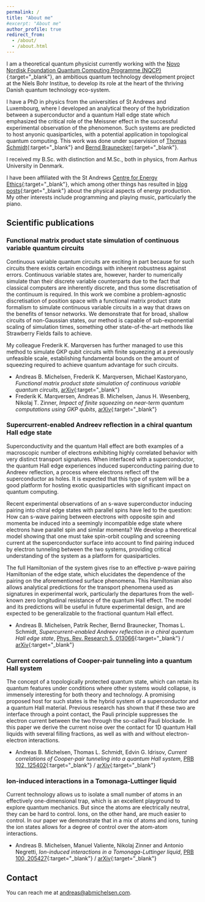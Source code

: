```yaml
---
permalink: /
title: "About me"
#excerpt: "About me"
author_profile: true
redirect_from:
  - /about/
  - /about.html
---
```


I am a theoretical quantum physicist currently working with the [Novo Nordisk Foundation Quantum Computing Programme (NQCP)][nqcp]{:target="_blank"}, an ambitious quantum technology development project at the Niels Bohr Institue, to develop its role at the heart of the thriving Danish quantum technology eco-system.

I have a PhD in physics from the universities of St Andrews and Luxembourg, where I developed an analytical theory of the hybridization between a superconductor and a quantum Hall edge state which emphasized the critical role of the Meissner effect in the successful experimental observation of the phenomenon. Such systems are predicted to host anyonic quasiparticles, with a potential application in topological quantum computing. This work was done under supervision of [Thomas Schmidt][thomas]{:target="_blank"} and [Bernd Braunecker][bernd]{:target="_blank"}.

I received my B.Sc. with distinction and M.Sc., both in physics, from Aarhus University in Denmark.

I have been affiliated with the St Andrews [Centre for Energy Ethics][energy]{:target="_blank"}, which among other things has resulted in [blog posts][blogposts]{:target="_blank"} about the physical aspects of energy production. My other interests include programming and playing music, particularly the piano.

## Scientific publications


### Functional matrix product state simulation of continuous variable quantum circuits
Continuous variable quantum circuits are exciting in part because for such circuits there exists certain encodings with inherent robustness against errors. Continuous variable states are, however, harder to numerically simulate than their discrete variable counterparts due to the fact that classical computers are inherently discrete, and thus some discretisation of the continuum is required. In this work we combine a problem-agnostic discretisation of position space with a functional matrix product state formalism to simulate continuous variable circuits in a way that draws on the benefits of tensor networks. We demonstrate that for broad, shallow circuits of non-Gaussian states, our method is capable of sub-exponential scaling of simulation times, something other state-of-the-art methods like Strawberry Fields fails to achieve.

My colleague Frederik K. Marqversen has further managed to use this method to simulate GKP qubit circuits with finite squeezing at a previously unfeasible scale, establishing fundamental bounds on the amount of squeezing required to achieve quantum advantage for such circuits.

- Andreas B. Michelsen, Frederik K. Marqversen, Michael Kastoryano, _Functional matrix product state simulation of continuous variable quantum circuits_, [arXiv](https://arxiv.org/abs/2504.05860){:target="_blank"}
- Frederik K. Marqversen, Andreas B. Michelsen, Janus H. Wesenberg, Nikolaj T. Zinner, _Impact of finite squeezing on near-term quantum computations using GKP qubits_, [arXiv](https://arxiv.org/abs/2507.15955){:target="_blank"}



### Supercurrent-enabled Andreev reflection in a chiral quantum Hall edge state
Superconductivity and the quantum Hall effect are both examples of a macroscopic number of electrons exhibiting highly correlated behavior with very distinct transport signatures. When interfaced with a superconductor, the quantum Hall edge experiences induced superconducting pairing due to Andreev reflection, a process where electrons reflect off the superconductor as holes. It is expected that this type of system will be a good platform for hosting exotic quasiparticles with
significant impact on quantum computing.

Recent experimental observations of an s-wave superconductor inducing pairing into chiral edge states with parallel spins have led to the question: How can s-wave pairing between electrons with opposite spin and momenta be induced into a seemingly incompatible edge state where electrons have parallel spin and similar momenta? We develop a theoretical model showing that one must take spin-orbit coupling and screening current at the superconductor surface into account to find
pairing induced by electron tunneling between the two systems, providing critical understanding of the system as a platform for quasiparticles.

The full Hamiltonian of the system gives rise to an effective p-wave pairing Hamiltonian of the edge state, which elucidates the dependence of the pairing on the aforementioned surface phenomena. This Hamiltonian also allows analytical predictions for the transport phenomena used as signatures in experimental work, particularly the departures from the well-known zero longitudinal resistance of the quantum Hall effect. The model and its predictions will be useful in future experimental design, and are expected to be generalizable to the fractional quantum Hall effect.

- Andreas B. Michelsen, Patrik Recher, Bernd Braunecker, Thomas L. Schmidt, _Supercurrent-enabled Andreev reflection in a chiral quantum Hall edge state_, [Phys. Rev. Research 5, 013066](https://link.aps.org/doi/10.1103/PhysRevResearch.5.013066){:target="_blank"} / [arXiv](https://arxiv.org/abs/2203.13384){:target="_blank"}


### Current correlations of Cooper-pair tunneling into a quantum Hall system
The concept of a topologically protected quantum state, which can retain its quantum features under conditions where other systems would collapse, is immensely interesting for both theory and technology. A promising proposed host for such states is the hybrid system of a superconductor and a quantum Hall material. Previous research has shown that if these two are interface through a point contact, the Pauli principle suppresses the electron current between the two through the so-called Pauli blockade. In this paper we derive the current noise over the contact for 1D quantum Hall liquids with several filling fractions, as well as with and without electron-electron interactions.

- Andreas B. Michelsen, Thomas L. Schmidt, Edvin G. Idrisov, _Current correlations of Cooper-pair tunneling into a quantum Hall system_, [PRB 102, 125402](https://journals.aps.org/prb/abstract/10.1103/PhysRevB.102.125402){:target="_blank"} / [arXiv](https://arxiv.org/abs/2004.10279){:target="_blank"}


### Ion-induced interactions in a Tomonaga-Luttinger liquid
Current technology allows us to isolate a small number of atoms in an effectively one-dimensional trap, which is an excellent playground to explore quantum mechanics. But since the atoms are electrically neutral, they can be hard to control. Ions, on the other hand, are much easier to control. In our paper we demonstrate that in a mix of atoms and ions, tuning the ion states allows for a degree of control over the atom-atom interactions.

- Andreas B. Michelsen, Manuel Valiente, Nikolaj Zinner and Antonio Negretti, _Ion-induced interactions in a Tomonaga-Luttinger liquid_, [PRB 100, 205427](https://journals.aps.org/prb/abstract/10.1103/PhysRevB.100.205427){:target="_blank"} / [arXiv](https://arxiv.org/abs/1907.07090){:target="_blank"}


## Contact
You can reach me at [andreas@abmichelsen.com][mail].

[thomas]:https://tmqs.uni.lu
[bernd]:https://www.st-andrews.ac.uk/~bhb/
[mail]:mailto:andreas@abmichelsen.com
[energy]:https://energyethics.st-andrews.ac.uk/
[blogposts]:https://abmichelsen.com/outreach/energy-ethics/
[kvantify]:https://www.kvantify.dk/
[nqcp]:https://nqcp.ku.dk/
